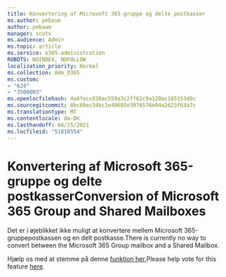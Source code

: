 ```yaml
---
title: Konvertering af Microsoft 365-gruppe og delte postkasser
ms.author: pebaum
author: pebaum
manager: scotv
ms.audience: Admin
ms.topic: article
ms.service: o365-administration
ROBOTS: NOINDEX, NOFOLLOW
localization_priority: Normal
ms.collection: Adm_O365
ms.custom:
- "624"
- "3500003"
ms.openlocfilehash: 4a8fecc830ac559a3c2ff62c9a120ac165153d0c
ms.sourcegitcommit: 8bc60ec34bc1e40685e3976576e04a2623f63a7c
ms.translationtype: MT
ms.contentlocale: da-DK
ms.lasthandoff: 04/15/2021
ms.locfileid: "51816554"
---
```

# <a name="conversion-of-microsoft-365-group-and-shared-mailboxes"></a><span data-ttu-id="5935a-102">Konvertering af Microsoft 365-gruppe og delte postkasser</span><span class="sxs-lookup"><span data-stu-id="5935a-102">Conversion of Microsoft 365 Group and Shared Mailboxes</span></span>

<span data-ttu-id="5935a-103">Det er i øjeblikket ikke muligt at konvertere mellem Microsoft 365-gruppepostkassen og en delt postkasse.</span><span class="sxs-lookup"><span data-stu-id="5935a-103">There is currently no way to convert between the Microsoft 365 Group mailbox and a Shared Mailbox.</span></span>

<span data-ttu-id="5935a-104">Hjælp os med at stemme på denne [funktion her.](https://aka.ms/M365GroupToShared)</span><span class="sxs-lookup"><span data-stu-id="5935a-104">Please help vote for this feature [here](https://aka.ms/M365GroupToShared).</span></span>
